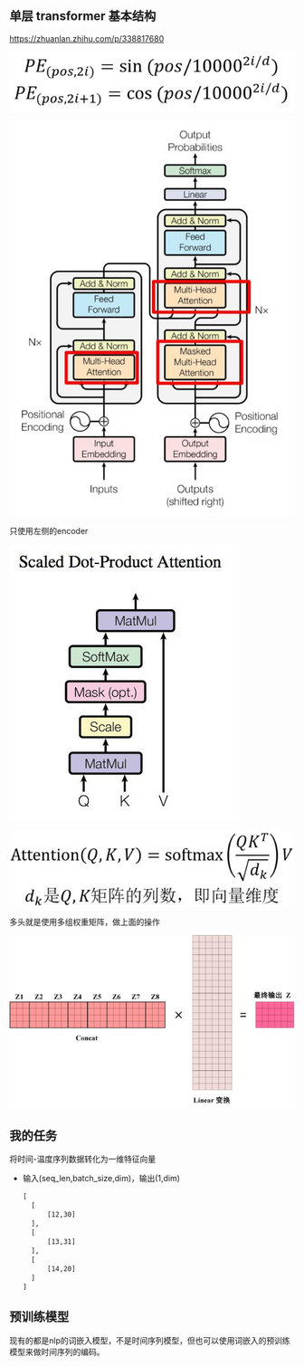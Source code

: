 ## 单层 transformer 基本结构



https://zhuanlan.zhihu.com/p/338817680

![img](transformer/v2-8b442ffd03ea0f103e9acc37a1db910a_720w.png)

![img](transformer/v2-f6380627207ff4d1e72addfafeaff0bb_720w.png)

只使用左侧的encoder

![img](transformer/v2-6444601b4c41d99e70569b0ea388c3bd_720w.png)

![img](transformer/v2-9699a37b96c2b62d22b312b5e1863acd_720w.png)

多头就是使用多组权重矩阵，做上面的操作

![img](transformer/v2-35d78d9aa9150ae4babd0ea6aa68d113_720w.png)

## 我的任务

将时间-温度序列数据转化为一维特征向量

- 输入(seq_len,batch_size,dim)，输出(1,dim)

  ```
  [
  	[
  		[12,30]
  	],
  	[
  		[13,31]
  	],
  	[
  		[14,20]
  	]
  ]
  ```

  

## 预训练模型

现有的都是nlp的词嵌入模型，不是时间序列模型，但也可以使用词嵌入的预训练模型来做时间序列的编码。
